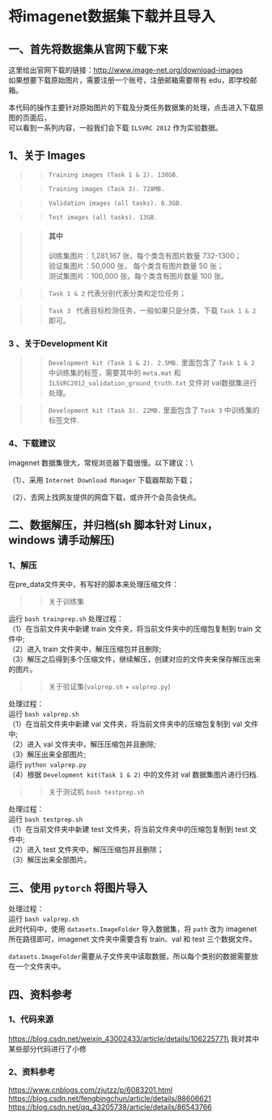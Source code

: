 将imagenet数据集下载并且导入
====
一、首先将数据集从官网下载下来
----
这里给出官网下载的链接：http://www.image-net.org/download-images \
如果想要下载原始图片，需要注册一个账号，注册邮箱需要带有 edu，即学校邮箱。

本代码的操作主要针对原始图片的下载及分类任务数据集的处理，点击进入下载原图的页面后，\
可以看到一系列内容，一般我们会下载 `ILSVRC 2012` 作为实验数据。

## 1、关于 Images

>>`Training images (Task 1 & 2). 138GB.` 

>>`Training images (Task 3). 728MB.`

>>`Validation images (all tasks). 6.3GB.`

>>`Test images (all tasks). 13GB.` 

>>#### 其中
>>训练集图片：1,281,167 张，每个类含有图片数量 732-1300；\
>>验证集图片：50,000 张， 每个类含有图片数量 50 张； \
>>测试集图片：100,000 张，每个类含有图片数量 100 张。

>>`Task 1 & 2` 代表分别代表分类和定位任务；  

>>`Task 3 ` 代表目标检测任务，一般如果只是分类，下载 `Task 1 & 2` 即可。

### 3 、关于Development Kit
>>`Development kit (Task 1 & 2). 2.5MB.` 里面包含了 `Task 1 & 2` 中训练集的标签，需要其中的 `meta.mat` 和 `ILSVRC2012_validation_ground_truth.txt` 文件对 val数据集进行处理。

>>`Development kit (Task 3). 22MB.` 里面包含了 `Task 3` 中训练集的标签文件.


### 4、下载建议
imagenet 数据集很大，常规浏览器下载很慢。以下建议：\

（1）、采用 `Internet Download Manager` 下载器帮助下载；

（2）、去网上找网友提供的网盘下载，或许开个会员会快点。

二、数据解压，并归档(sh 脚本针对 Linux， windows 请手动解压)
----
### 1、解压
在pre_data文件夹中，有写好的脚本来处理压缩文件：
>>关于训练集

运行 ```bash trainprep.sh```
处理过程：\
（1）在当前文件夹中新建 train 文件夹，将当前文件夹中的压缩包复制到 train 文件中;\
（2）进入 train 文件夹中，解压压缩包并且删除;\
（3）解压之后得到多个压缩文件，继续解压，创建对应的文件夹来保存解压出来的图片。

>>关于验证集(`valprep.sh` + `valprep.py`)

处理过程：\
运行 ```bash valprep.sh```\
（1）在当前文件夹中新建 val 文件夹，将当前文件夹中的压缩包复制到 val 文件中;\
（2）进入 val 文件夹中，解压压缩包并且删除;\
（3）解压出来全部图片; \
运行 `python valprep.py` \
（4）根据 `Development kit(Task 1 & 2)` 中的文件对 val 数据集图片进行归档.
>>关于测试机 `bash testprep.sh`

处理过程：\
运行 ```bash testprep.sh```\
（1）在当前文件夹中新建 test 文件夹，将当前文件夹中的压缩包复制到 test 文件中;\
（2）进入 test 文件夹中，解压压缩包并且删除；\
（3）解压出来全部图片。

三、使用 `pytorch` 将图片导入
----
处理过程：\
运行 ```bash valprep.sh```\
此时代码中，使用 `datasets.ImageFolder` 导入数据集，将 `path` 改为 imagenet 所在路径即可，imagenet 文件夹中需要含有 train、val 和 test 三个数据文件。

`datasets.ImageFolder`需要从子文件夹中读取数据，所以每个类别的数据需要放在一个文件夹中。

四、资料参考
----
### 1、代码来源
https://blog.csdn.net/weixin_43002433/article/details/106225771\
我对其中某些部分代码进行了小修

### 2、资料参考
https://www.cnblogs.com/zjutzz/p/6083201.html \
https://blog.csdn.net/fengbingchun/article/details/88606621 \
https://blog.csdn.net/qq_43205738/article/details/86543766